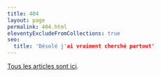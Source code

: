 ```yaml
---
title: 404
layout: page
permalink: 404.html
eleventyExcludeFromCollections: true
seo:
  title: 'Désolé j'ai vraiment cherché partout'
---
```



[Tous les articles sont ici](/blog).
